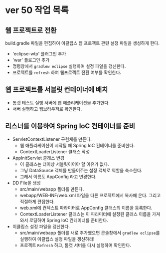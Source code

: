 # ver 50 작업 목록

## 웹 프로젝트로 전환
build.gradle 파일을 편집하여 이클립스 웹 프로젝트 관련 설정 파일을 생성하게 한다.
- 'eclipse-wtp' 플러그인 추가
- 'war' 플로그인 추가
- 명령창에서 `gradlew eclipse` 실행하여 설정 파일을 갱신한다.  
- 프로젝트를 `refresh` 하여 웹프로젝트 전환 여부를 확인한다.

## 웹 프로젝트를 서블릿 컨테이너에 배치
- 톰캣 테스트 실행 서버에 웹 애플리케이션을 추가한다.
- 서버 실행하고 웹브라우저로 확인한다.

## 리스너를 이용하여 Spring IoC 컨테이너를 준비
- ServletContextListener 구현체를 만든다.
  - 웹 애플리케이션이 시작될 때 Spring IoC 컨테이너를 준비한다.
  - ContextLoaderListener 클래스 작성
- AppInitServlet 클래스 변경
  - 이 클래스는 더이상 서블릿이어야 할 이유가 없다.
  - 그냥 DataSource 객체를 만들어주는 설정 객체로 역할을 축소한다.
  - 그래서 이름도 AppConfig 라고 변경한다.
- DD File을 생성
  - src/main/webapp 폴더를 만든다.
  - webapp/WEB-INF/web.xml 파일을 다른 프로젝트에서 복사해 온다.
    그리고 적절하게 편집한다.
  - web.xml에 컨텍스트 파라미터로 AppConfig 클래스의 이름을 등록한다.
  - ContextLoaderListener 클래스는 이 파라미터에 설정된 클래스 이름을 가져와서
    로딩하여 Spring IoC 컨테이너를 준비한다.
- 이클립스 설정 파일을 갱신한다.
  - src/main/webapp 폴더를 새로 추가했으면 
    콘솔창에서 `gradlew eclipse`를 실행하여 이클립스 설정 파일을 갱신하라!
  - 프로젝트 `Refresh` 하고, 톰캣 서버를 다시 실행하여 확인한다.  











